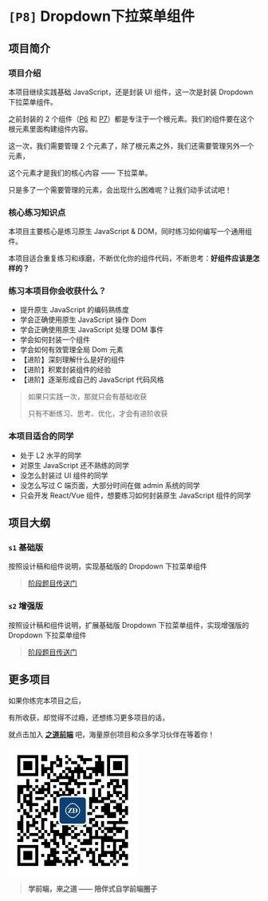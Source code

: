 # `[P8]` Dropdown下拉菜单组件

## 项目简介

### 项目介绍

本项目继续实践基础 JavaScript，还是封装 UI 组件，这一次是封装 Dropdown 下拉菜单组件。

之前封装的 2 个组件（[P6](https://github.com/ZhiDaoFE/P6-button-component) 和 [P7](https://github.com/ZhiDaoFE/P7-paragraph-component)）都是专注于一个根元素。我们的组件要在这个根元素里面构建组件内容。

这一次，我们需要管理 2 个元素了，除了根元素之外，我们还需要管理另外一个元素，

这个元素才是我们的核心内容 —— 下拉菜单。

只是多了一个需要管理的元素，会出现什么困难呢？让我们动手试试吧！



### 核心练习知识点

本项目主要核心是练习原生 JavaScript & DOM，同时练习如何编写一个通用组件。

本项目适合重复练习和琢磨，不断优化你的组件代码，不断思考：**好组件应该是怎样的？**



### 练习本项目你会收获什么？

- 提升原生 JavaScript 的编码熟练度
- 学会正确使用原生 JavaScript 操作 Dom
- 学会正确使用原生 JavaScript 处理 DOM 事件
- 学会如何封装一个组件
- 学会如何有效管理全局 Dom 元素
- 【进阶】深刻理解什么是好的组件
- 【进阶】积累封装组件的经验
- 【进阶】逐渐形成自己的 JavaScript 代码风格

> 如果只实践一次，那就只会有基础收获
>
> 只有不断练习、思考、优化，才会有进阶收获



### 本项目适合的同学

- 处于 L2 水平的同学
- 对原生 JavaScript 还不熟练的同学
- 没怎么封装过 UI 组件的同学
- 没怎么写过 C 端页面，大部分时间在做 admin 系统的同学
- 只会开发 React/Vue 组件，想要练习如何封装原生 JavaScript 组件的同学



## 项目大纲

### `s1` 基础版

按照设计稿和组件说明，实现基础版的 Dropdown 下拉菜单组件

> [阶段题目传送门](./s1/)



### `s2` 增强版

按照设计稿和组件说明，扩展基础版 Dropdown 下拉菜单组件，实现增强版的 Dropdown 下拉菜单组件

> [阶段题目传送门](./s2/)



## 更多项目

如果你练完本项目之后，

有所收获，却觉得不过瘾，还想练习更多项目的话，

就点击加入 [**之道前端**](https://kcnrozgf41zs.feishu.cn/wiki/PBj0w5rjUiEWVgktZE0caKOunNc) 吧，海量原创项目和众多学习伙伴在等着你！

![公众号二维码](./res/qrcode.jpg)

> **学前端，来之道 —— 陪伴式自学前端圈子**